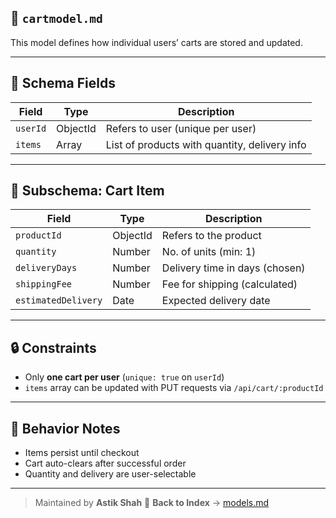 ## 📄 `cartmodel.md`



This model defines how individual users’ carts are stored and updated.

---

## 🧱 Schema Fields

| Field      | Type     | Description                        |
|------------|----------|------------------------------------|
| `userId`   | ObjectId | Refers to user (unique per user)   |
| `items`    | Array    | List of products with quantity, delivery info |

---

## 🧩 Subschema: Cart Item

| Field             | Type     | Description                            |
|------------------|----------|----------------------------------------|
| `productId`       | ObjectId | Refers to the product                  |
| `quantity`        | Number   | No. of units (min: 1)                  |
| `deliveryDays`    | Number   | Delivery time in days (chosen)        |
| `shippingFee`     | Number   | Fee for shipping (calculated)         |
| `estimatedDelivery`| Date    | Expected delivery date                |

---

## 🔒 Constraints

- Only **one cart per user** (`unique: true` on `userId`)
- `items` array can be updated with PUT requests via `/api/cart/:productId`

---

## 🔁 Behavior Notes

- Items persist until checkout
- Cart auto-clears after successful order
- Quantity and delivery are user-selectable

---
> Maintained by **Astik Shah** 
🔗 **Back to Index** → [models.md](./models.md)
````



